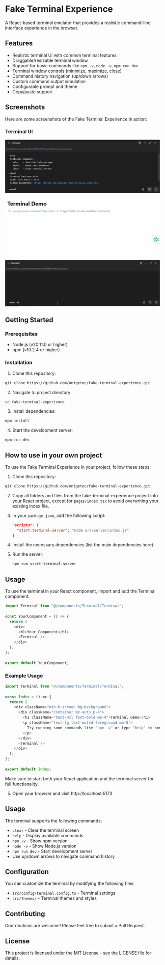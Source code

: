 # Fake Terminal Experience

A React-based terminal emulator that provides a realistic command-line interface experience in the browser.

## Features

- Realistic terminal UI with common terminal features
- Draggable/resizable terminal window
- Support for basic commands like `npm -v`, `node -v`, `npm run dev`
- Terminal window controls (minimize, maximize, close)
- Command history navigation (up/down arrows)
- Custom command output simulation
- Configurable prompt and theme
- Copy/paste support

## Screenshots

Here are some screenshots of the Fake Terminal Experience in action:

### Terminal UI
![Terminal UI](https://raw.githubusercontent.com/onigetoc/fake-terminal-experience/refs/heads/main/public/terminal-screenshot.png)

![Terminal UI anime](https://raw.githubusercontent.com/onigetoc/fake-terminal-experience/refs/heads/main/public/terminal-anime.gif)

## Getting Started

### Prerequisites

- Node.js (v20.11.0 or higher)
- npm (v10.2.4 or higher)

### Installation

1. Clone this repository:
```sh
git clone https://github.com/onigetoc/fake-terminal-experience.git
```

2. Navigate to project directory:
```sh
cd fake-terminal-experience
```

3. Install dependencies:
```sh
npm install
```

4. Start the development server:
```sh
npm run dev
```


## How to use in your own project

To use the Fake Terminal Experience in your project, follow these steps:

1. Clone this repository:
```sh
git clone https://github.com/onigetoc/fake-terminal-experience.git
```

2. Copy all folders and files from the fake-terminal-experience project into your React project, except for `pages/index.tsx` to avoid overwriting your existing index file.

3. In your `package.json`, add the following script:
    ```json
    "scripts": {
      "start:terminal-server": "node src/server/index.js"
    }
    ```

4. Install the necessary dependencies (list the main dependencies here).

5. Run the server:
    ```bash
    npm run start:terminal-server
    ```

## Usage

To use the terminal in your React component, import and add the Terminal component:
```javascript
import Terminal from "@/components/Terminal/Terminal";

const YourComponent = () => {
  return (
    <div>
      <h1>Your Component</h1>
      <Terminal />
    </div>
  );
};

export default YourComponent;
```

### Example Usage

```javascript
import Terminal from "@/components/Terminal/Terminal";

const Index = () => {
  return (
    <div className="min-h-screen bg-background">
      <div className="container mx-auto p-4">
        <h1 className="text-4xl font-bold mb-4">Terminal Demo</h1>
        <p className="text-lg text-muted-foreground mb-8">
          Try running some commands like "npm -v" or type "help" to see available commands.
        </p>
      </div>
      <Terminal />
    </div>
  );
};

export default Index;
```

Make sure to start both your React application and the terminal server for full functionality.

5. Open your browser and visit http://localhost:5173

## Usage

The terminal supports the following commands:
- `clear` - Clear the terminal screen
- `help` - Display available commands
- `npm -v` - Show npm version
- `node -v` - Show Node.js version
- `npm run dev` - Start development server
- Use up/down arrows to navigate command history

## Configuration

You can customize the terminal by modifying the following files:
- `src/config/terminal.config.ts` - Terminal settings
- `src/themes/` - Terminal themes and styles

## Contributing

Contributions are welcome! Please feel free to submit a Pull Request.

## License

This project is licensed under the MIT License - see the LICENSE file for details.